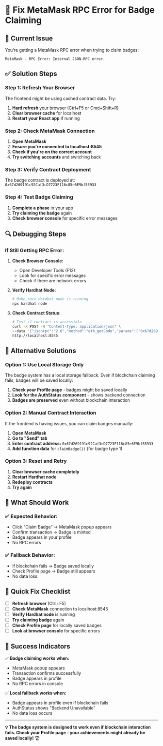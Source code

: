 # 🔧 Fix MetaMask RPC Error for Badge Claiming

## 🚨 **Current Issue**
You're getting a MetaMask RPC error when trying to claim badges:
```
MetaMask - RPC Error: Internal JSON-RPC error.
```

## ✅ **Solution Steps**

### **Step 1: Refresh Your Browser**
The frontend might be using cached contract data. Try:
1. **Hard refresh** your browser (Ctrl+F5 or Cmd+Shift+R)
2. **Clear browser cache** for localhost
3. **Restart your React app** if running

### **Step 2: Check MetaMask Connection**
1. **Open MetaMask**
2. **Ensure you're connected to localhost:8545**
3. **Check if you're on the correct account**
4. **Try switching accounts** and switching back

### **Step 3: Verify Contract Deployment**
The badge contract is deployed at: `0x67d269191c92Caf3cD7723F116c85e6E9bf55933`

### **Step 4: Test Badge Claiming**
1. **Complete a phase** in your app
2. **Try claiming the badge** again
3. **Check browser console** for specific error messages

## 🔍 **Debugging Steps**

### **If Still Getting RPC Error:**

1. **Check Browser Console:**
   - Open Developer Tools (F12)
   - Look for specific error messages
   - Check if there are network errors

2. **Verify Hardhat Node:**
   ```bash
   # Make sure Hardhat node is running
   npx hardhat node
   ```

3. **Check Contract Status:**
   ```bash
   # Test if contract is accessible
   curl -X POST -H "Content-Type: application/json" \
   --data '{"jsonrpc":"2.0","method":"eth_getCode","params":["0x67d269191c92Caf3cD7723F116c85e6E9bf55933", "latest"],"id":1}' \
   http://localhost:8545
   ```

## 🎯 **Alternative Solutions**

### **Option 1: Use Local Storage Only**
The badge system has a local storage fallback. Even if blockchain claiming fails, badges will be saved locally:

1. **Check your Profile page** - badges might be saved locally
2. **Look for the AuthStatus component** - shows backend connection
3. **Badges are preserved** even without blockchain interaction

### **Option 2: Manual Contract Interaction**
If the frontend is having issues, you can claim badges manually:

1. **Open MetaMask**
2. **Go to "Send" tab**
3. **Enter contract address:** `0x67d269191c92Caf3cD7723F116c85e6E9bf55933`
4. **Add function data** for `claimBadge(1)` (for badge type 1)

### **Option 3: Reset and Retry**
1. **Clear browser cache completely**
2. **Restart Hardhat node**
3. **Redeploy contracts**
4. **Try again**

## 📱 **What Should Work**

### **✅ Expected Behavior:**
- Click "Claim Badge" → MetaMask popup appears
- Confirm transaction → Badge is minted
- Badge appears in your profile
- No RPC errors

### **✅ Fallback Behavior:**
- If blockchain fails → Badge saved locally
- Check Profile page → Badge still appears
- No data loss

## 🚀 **Quick Fix Checklist**

- [ ] **Refresh browser** (Ctrl+F5)
- [ ] **Check MetaMask** connection to localhost:8545
- [ ] **Verify Hardhat node** is running
- [ ] **Try claiming badge** again
- [ ] **Check Profile page** for locally saved badges
- [ ] **Look at browser console** for specific errors

## 🎉 **Success Indicators**

✅ **Badge claiming works when:**
- MetaMask popup appears
- Transaction confirms successfully
- Badge appears in profile
- No RPC errors in console

✅ **Local fallback works when:**
- Badge appears in profile even if blockchain fails
- AuthStatus shows "Backend Unavailable"
- No data loss occurs

---

**💡 The badge system is designed to work even if blockchain interaction fails. Check your Profile page - your achievements might already be saved locally!** 🏆 
